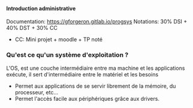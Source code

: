 
#### Introduction administrative
Documentation: https://gforgeron.gitlab.io/progsys
Notations: 30% DSI + 40% DST + 30% CC
- CC: Mini projet + moodle + TP noté
### Qu'est ce qu'un système d'exploitation ?
L'OS, est une couche intermédiaire entre ma machine et les applications exécute, il sert d'intermédiaire entre le matériel et les besoins
- Permet aux applications de se servir librement de la mémoire, du processeur, etc...
- Permet l'accès facile aux périphériques grâce aux drivers.



